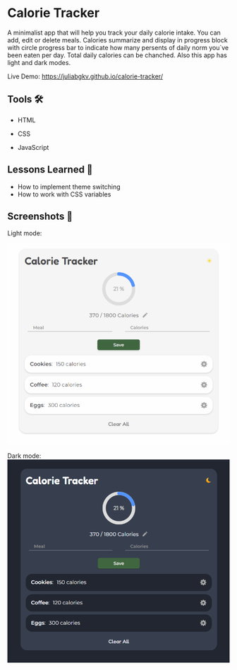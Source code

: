 
# Calorie Tracker

A minimalist app that will help you track your daily calorie intake. 
You can add, edit or delete meals. Calories summarize and display in progress block with circle progress bar to indicate how many persents of daily norm you`ve been eaten per day. Total daily calories can be chanched. Also this app has light and dark modes.

Live Demo: https://juliabgkv.github.io/calorie-tracker/


## Tools 🛠

- HTML

- CSS

- JavaScript


## Lessons Learned 🧠

- How to implement theme switching
- How to work with CSS variables


## Screenshots 📸
Light mode:

![App Screenshot](https://raw.githubusercontent.com/juliabgkv/calorie-tracker/8de645aaa2dfb5ad78002e82a9d619ce60420f84/assets/screenshots/Screenshot_CalorieTracker_LightMode.png)

Dark mode:
![App Screenshot](https://raw.githubusercontent.com/juliabgkv/calorie-tracker/8de645aaa2dfb5ad78002e82a9d619ce60420f84/assets/screenshots/Screenshot_CalorieTracker_DarkMode.png)


